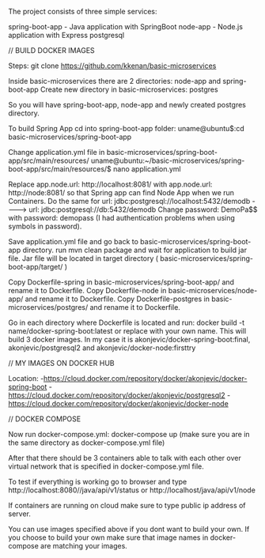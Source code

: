 The project consists of three simple services:

spring-boot-app - Java application with SpringBoot
node-app - Node.js application with Express
postgresql

// BUILD DOCKER IMAGES

Steps: 
  git clone https://github.com/kkenan/basic-microservices
  
Inside basic-microservices there are 2 directories: node-app and spring-boot-app
Create new directory in basic-microservices: postgres

So you will have spring-boot-app, node-app and newly created postgres directory.

To build Spring App cd into spring-boot-app folder: 
uname@ubuntu$:cd basic-microservices/spring-boot-app

Change application.yml file in basic-microservices/spring-boot-app/src/main/resources/
uname@ubuntu:~/basic-microservices/spring-boot-app/src/main/resources/$ nano application.yml

Replace app.node.url: http://localhost:8081/ with app.node.url: http://node:8081/ so that Spring app can find Node App when we run Containers.
Do the same for url: jdbc:postgresql://localhost:5432/demodb ----> url: jdbc:postgresql://db:5432/demodb
Change password: DemoPa$$ with password: demopass (I had authentication problems when using symbols in password).

Save application.yml file and go back to basic-microservices/spring-boot-app directory.
run mvn clean package and wait for application to build jar file. Jar file will be located in target directory ( basic-microservices/spring-boot-app/target/ )

Copy Dockerfile-spring in basic-microservices/spring-boot-app/ and rename it to Dockerfile.
Copy Dockerfile-node in basic-microservices/node-app/ and rename it to Dockerfile.
Copy Dockerfile-postgres in basic-microservices/postgres/ and rename it to Dockerfile.

Go in each directory where Dockerfile is located and run: docker build -t name/docker-spring-boot:latest or replace with your own name.
This will build 3 docker images.
In my case it is akonjevic/docker-spring-boot:final, akonjevic/postgresql2 and akonjevic/docker-node:firsttry

// MY IMAGES ON DOCKER HUB

Location: 
-https://cloud.docker.com/repository/docker/akonjevic/docker-spring-boot
-https://cloud.docker.com/repository/docker/akonjevic/postgresql2
-https://cloud.docker.com/repository/docker/akonjevic/docker-node


// DOCKER COMPOSE

Now run docker-compose.yml: docker-compose up (make sure you are in the same directory as docker-compose.yml file)

After that there should be 3 containers able to talk with each other over virtual network that is specified in docker-compose.yml file.

To test if everything is working go to browser and type http://localhost:8080//java/api/v1/status or http://localhost/java/api/v1/node

If containers are running on cloud make sure to type public ip address of server.

You can use images specified above if you dont want to build your own. If you choose to build your own make sure that image names in docker-compose are matching your images.




